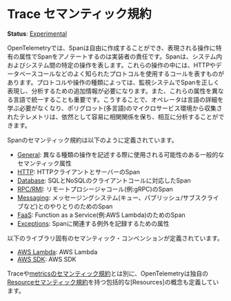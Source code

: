 <!--
# Trace Semantic Conventions
-->

# Trace セマンティック規約

<!--
**Status**: [Experimental](../../document-status.md)
-->

**Status**: [Experimental](../../document-status.md)

<!--
In OpenTelemetry spans can be created freely and it’s up to the implementor to
annotate them with attributes specific to the represented operation. Spans
represent specific operations in and between systems. Some of these operations
represent calls that use well-known protocols like HTTP or database calls.
Depending on the protocol and the type of operation, additional information
is needed to represent and analyze a span correctly in monitoring systems. It is
also important to unify how this attribution is made in different languages.
This way, the operator will not need to learn specifics of a language and
telemetry collected from polyglot (multi-language) micro-service environments
can still be easily correlated and cross-analyzed.
-->

OpenTelemetryでは、Spanは自由に作成することができ、表現される操作に特有の属性でSpanをアノテートするのは実装者の責任です。Spanは、システム内およびシステム間の特定の操作を表します。これらの操作の中には、HTTPやデータベースコールなどのよく知られたプロトコルを使用するコールを表すものがあります。プロトコルや操作の種類によっては、監視システムでSpanを正しく表現し、分析するための追加情報が必要になります。また、これらの属性を異なる言語で統一することも重要です。こうすることで、オペレータは言語の詳細を学ぶ必要がなくなり、ポリグロット(多言語)のマイクロサービス環境から収集されたテレメトリは、依然として容易に相関関係を保ち、相互に分析することができます。

<!--
The following semantic conventions for spans are defined:
-->

Spanのセマンティック規約は以下のように定義されています。

<!--
* [General](span-general.md): General semantic attributes that may be used in describing different kinds of operations.
* [HTTP](http.md): Spans for HTTP client and server.
* [Database](database.md): Spans for SQL and NoSQL client calls.
* [RPC/RMI](rpc.md): Spans for remote procedure calls (e.g., gRPC).
* [Messaging](messaging.md): Spans for interaction with messaging systems (queues, publish/subscribe, etc.).
* [FaaS](faas.md): Spans for Function as a Service (e.g., AWS Lambda).
* [Exceptions](exceptions.md): Attributes for recording exceptions associated with a span.
-->

* [General](span-general.md): 異なる種類の操作を記述する際に使用される可能性のある一般的なセマンティック属性
* [HTTP](http.md): HTTPクライアントとサーバーのSpan
* [Database](database.md): SQLとNoSQLのクライアントコールに対応したSpan
* [RPC/RMI](rpc.md): リモートプロシージャコール(例:gRPC)のSpan
* [Messaging](messaging.md): メッセージングシステム(キュー、パブリッシュ/サブスクライブなど)とのやりとりのためのSpan
* [FaaS](faas.md): Function as a Service(例:AWS Lambda)のためのSpan
* [Exceptions](exceptions.md): Spanに関連する例外を記録するための属性

<!--
The following library-specific semantic conventions are defined:
-->

以下のライブラリ固有のセマンティック・コンベンションが定義されています。

<!--
* [AWS Lambda](instrumentation/aws-lambda.md): AWS Lambda
* [AWS SDK](instrumentation/aws-sdk.md): AWS SDK
-->

* [AWS Lambda](instrumentation/aws-lambda.md): AWS Lambda 
* [AWS SDK](instrumentation/aws-sdk.md): AWS SDK

<!--
Apart from semantic conventions for traces and [metrics](../../metrics/semantic_conventions/README.md),
OpenTelemetry also defines the concept of overarching [Resources](../../resource/sdk.md) with their own
[Resource Semantic Conventions](../../resource/semantic_conventions/README.md).
-->

Traceや[metricsのセマンティック規約](../../metrics/semantic_conventions/README.md)とは別に、OpenTelemetryは独自の[Resourceセマンティック規約](../../resource/sdk.md)を持つ包括的な[Resources]の概念も定義しています。
